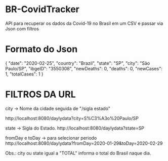 # BR-CovidTracker
API para recuperar os dados da Covid-19 no Brasil em um CSV e passar via Json com filtros

# Formato do Json

{
"date": "2020-02-25",
"country": "Brazil",
"state": "SP",
"city": "São Paulo/SP",
"ibgeID": "3550308",
"newDeaths": 0,
"deaths": 0,
"newCases": 1,
"totalCases": 1
}

# FILTROS DA URL

city -> Nome da cidade seguida de "/sigla estado"

http://localhost:8080/daylydata?city=S%C3%A3o%20Paulo/SP

state -> Sigla do Estado.
http://localhost:8080/daylydata?state=SP

fromDay e toDay -> para selecionar periodo
http://localhost:8080/daylydata?fromDay=2020-01-29&toDay=2020-02-29

Obs.: city ou state igual a "TOTAL" informa o total do Brasil naque dia.
